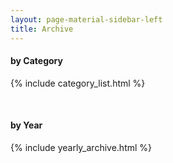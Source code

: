 ```yaml
---
layout: page-material-sidebar-left
title: Archive
---
```

#### by Category
{% include category_list.html %}

<br/>

#### by Year
{% include yearly_archive.html %}